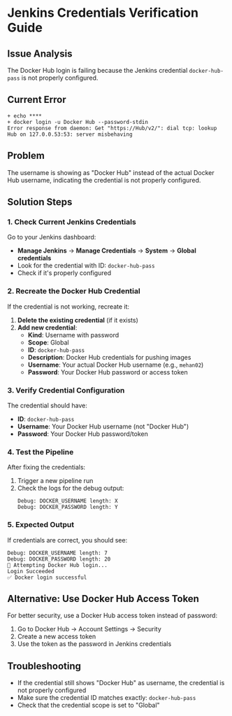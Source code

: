 # Jenkins Credentials Verification Guide

## Issue Analysis
The Docker Hub login is failing because the Jenkins credential `docker-hub-pass` is not properly configured.

## Current Error
```
+ echo ****
+ docker login -u Docker Hub --password-stdin
Error response from daemon: Get "https://Hub/v2/": dial tcp: lookup Hub on 127.0.0.53:53: server misbehaving
```

## Problem
The username is showing as "Docker Hub" instead of the actual Docker Hub username, indicating the credential is not properly configured.

## Solution Steps

### 1. Check Current Jenkins Credentials
Go to your Jenkins dashboard:
- **Manage Jenkins** → **Manage Credentials** → **System** → **Global credentials**
- Look for the credential with ID: `docker-hub-pass`
- Check if it's properly configured

### 2. Recreate the Docker Hub Credential
If the credential is not working, recreate it:

1. **Delete the existing credential** (if it exists)
2. **Add new credential**:
   - **Kind**: Username with password
   - **Scope**: Global
   - **ID**: `docker-hub-pass`
   - **Description**: Docker Hub credentials for pushing images
   - **Username**: Your actual Docker Hub username (e.g., `mehan02`)
   - **Password**: Your Docker Hub password or access token

### 3. Verify Credential Configuration
The credential should have:
- **ID**: `docker-hub-pass`
- **Username**: Your Docker Hub username (not "Docker Hub")
- **Password**: Your Docker Hub password/token

### 4. Test the Pipeline
After fixing the credentials:
1. Trigger a new pipeline run
2. Check the logs for the debug output:
   ```
   Debug: DOCKER_USERNAME length: X
   Debug: DOCKER_PASSWORD length: Y
   ```

### 5. Expected Output
If credentials are correct, you should see:
```
Debug: DOCKER_USERNAME length: 7
Debug: DOCKER_PASSWORD length: 20
🔐 Attempting Docker Hub login...
Login Succeeded
✅ Docker login successful
```

## Alternative: Use Docker Hub Access Token
For better security, use a Docker Hub access token instead of password:

1. Go to Docker Hub → Account Settings → Security
2. Create a new access token
3. Use the token as the password in Jenkins credentials

## Troubleshooting
- If the credential still shows "Docker Hub" as username, the credential is not properly configured
- Make sure the credential ID matches exactly: `docker-hub-pass`
- Check that the credential scope is set to "Global"
